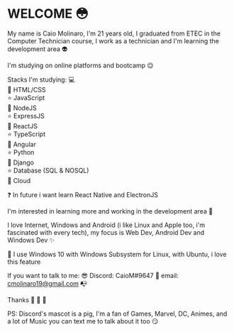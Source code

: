 # WELCOME :flushed:

My name is Caio Molinaro, I'm 21 years old, I graduated from ETEC in the Computer Technician course, I work as a technician and I'm learning the development area :alien:

I'm studying on online platforms and bootcamp :relieved:

Stacks I'm studying: :computer:  
:space_invader: HTML/CSS  
:star: JavaScript  
:space_invader: NodeJS  
:star: ExpressJS  
:space_invader: ReactJS  
:star: TypeScript  
:space_invader: Angular  
:star: Python  
:space_invader: Django  
:star: Database (SQL & NOSQL)   
:space_invader: Cloud


:question: In future i want learn React Native and ElectronJS       

I'm interested in learning more and working in the development area :boy:  

I love Internet, Windows and Android (i like Linux and Apple too, i'm fascinated with every tech), my focus is Web Dev, Android Dev and Windows Dev :sparkles:

:penguin:  I use Windows 10 with Windows Subsystem for Linux, with Ubuntu, i love this feature  

If you want to talk to me: :sunglasses:
Discord: CaioM#9647 :pig:
email: cmolinaro19@gmail.com :mailbox_with_no_mail:

Thanks :wave: :facepunch: :walking:



PS: Discord's mascot is a pig, I'm a fan of Games, Marvel, DC, Animes, and a lot of Music you can text me to talk about it too :smirk:
